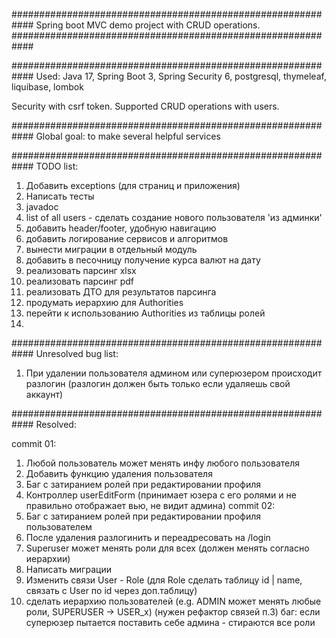 ############################################################
Spring boot MVC demo project with CRUD operations.
############################################################

############################################################
Used:
Java 17,
Spring Boot 3,
Spring Security 6,
postgresql, thymeleaf, liquibase, lombok

Security with csrf token.
Supported CRUD operations with users.

############################################################
Global goal: to make several helpful services

############################################################
TODO list:

1) Добавить exceptions (для страниц и приложения)
2) Написать тесты
3) javadoc
4) list of all users - сделать создание нового пользователя 'из админки'
5) добавить header/footer, удобную навигацию
6) добавить логирование сервисов и алгоритмов
7) вынести миграции в отдельный модуль
8) добавить в песочницу получение курса валют на дату
9) реализовать парсинг xlsx
10) реализовать парсинг pdf
11) реализовать ДТО для результатов парсинга
12) продумать иерархию для Authorities
13) перейти к использованию Authorities из таблицы ролей
14) 

############################################################
Unresolved bug list:

1) При удалении пользователя админом или суперюзером происходит разлогин (разлогин должен быть только если удаляешь свой аккаунт)

############################################################
Resolved:

commit 01:
1) Любой пользователь может менять инфу любого пользователя
2) Добавить функцию удаления пользователя
3) Баг с затиранием ролей при редактировании профиля
4) Контроллер userEditForm (принимает юзера с его ролями и не правильно отображает вью, не видит админа)
commit 02:
5) Баг с затиранием ролей при редактировании профиля пользователем
6) После удаления разлогинить и переадресовать на /login
7) Superuser может менять роли для всех (должен менять согласно иерархии)
8) Написать миграции
9) Изменить связи User - Role (для Role сделать таблицу id | name, связать c User по id через доп.таблицу)
10) сделать иерархию пользователей (e.g. ADMIN может менять любые роли, SUPERUSER -> USER_x) (нужен рефактор связей п.3)
    баг: если суперюзер пытается поставить себе админа - стираются все роли